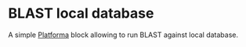 # BLAST local database

A simple [Platforma](https://platforma.bio) block allowing to run BLAST against local database.
